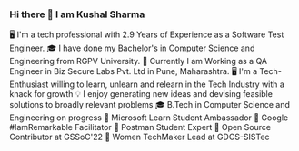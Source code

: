 ### Hi there 👋 I am Kushal Sharma

🖥️ I'm a tech professional with 2.9 Years of Experience as a Software Test Engineer.
🎓 I have done my Bachelor's in Computer Science and Engineering from RGPV University.
💼 Currently I am Working as a QA Engineer in Biz Secure Labs Pvt. Ltd in Pune, Maharashtra.
🖥️ I'm a Tech-Enthusiast willing to learn, unlearn and relearn in the Tech Industry with a knack for growth
💡 I enjoy generating new ideas and devising feasible solutions to broadly relevant problems
🎓 B.Tech in Computer Science and Engineering on progress
💼 Microsoft Learn Student Ambassador
💼 Google #IamRemarkable Facilitator
💼 Postman Student Expert
💼 Open Source Contributor at GSSoC'22
💼 Women TechMaker Lead at GDCS-SISTec

<!--
**KushalSharma28/KushalSharma28** is a ✨ _special_ ✨ repository because its `README.md` (this file) appears on your GitHub profile.

Here are some ideas to get you started:

- 🔭 I’m a Tech Professional with 2.9 Years of Experience as a Software Test Engineer ...
- 🌱 I’m currently learning ...
- 👯 I’m looking to collaborate on ...
- 🤔 I’m looking for help with ...
- 💬 Ask me about ...
- 📫 How to reach me: ...
- 😄 Pronouns: ...
- ⚡ Fun fact: ...
-->
